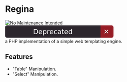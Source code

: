 # Regina
![No Maintenance Intended](http://unmaintained.tech/badge.svg) 
![Deprecated](https://github.com/AlyShmahell/AlyShmahell-GraphicDesign/blob/master/deprecated.svg)  
a PHP implementation of a simple web templating engine.  

## Features  
- "Table" Manipulation.
- "Select" Manipulation.
